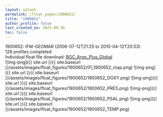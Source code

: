```yaml
---
layout: splash
permalink: /float_pages/1900652/
title: "1900652"
author_profile: false
last_created_on: 2025-09-30
toc: false
---
```

 
1900652: IFM-GEOMAR (2006-07-12T21:25 to 2010-04-12T20:53)\
128 profiles completed\
Individual float file download: [BGC_Argo_Plus_Global](https://ftp.soest.hawaii.edu/bgc_argo_plus/Individual_Floats/outliers_removed/1900652_Sprof_processed.nc)\
![img-png]({{ site.url }}{{ site.baseurl }}/assets/images/float_figures/1900652/01_1900652_map.png)
![img-png]({{ site.url }}{{ site.baseurl }}/assets/images/float_figures/1900652/1900652_DOXY.png)
![img-png]({{ site.url }}{{ site.baseurl }}/assets/images/float_figures/1900652/1900652_PRES.png)
![img-png]({{ site.url }}{{ site.baseurl }}/assets/images/float_figures/1900652/1900652_PSAL.png)
![img-png]({{ site.url }}{{ site.baseurl }}/assets/images/float_figures/1900652/1900652_TEMP.png)
